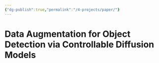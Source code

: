 ```yaml
---
{"dg-publish":true,"permalink":"/4-projects/paper/"}
---
```


# Data Augmentation for Object Detection via Controllable Diffusion Models